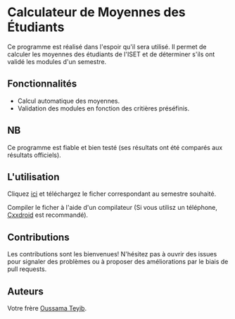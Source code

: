 # Calculateur de Moyennes des Étudiants

Ce programme est réalisé dans l'espoir qu'il sera utilisé.
Il permet de calculer les moyennes des étudiants de l'ISET et de déterminer s'ils ont validé les modules d'un semestre.

## Fonctionnalités
- Calcul automatique des moyennes.
- Validation des modules en fonction des critières préséfinis.

## NB
Ce programme est fiable et bien testé (ses résultats ont été comparés aux résultats officiels).

## L'utilisation
Cliquez [ici](https://github.com/OussamaTeyib/ISET/tree/main/src/Departements) et téléchargez le ficher correspondant au semestre souhaité.

Compiler le ficher à l'aide d'un compilateur (Si vous utilisz un téléphone, [Cxxdroid](https://play.google.com/store/apps/details?id=ru.iiec.cxxdroid) est recommandé).

## Contributions
Les contributions sont les bienvenues! N'hésitez pas à ouvrir des issues pour signaler des problèmes ou à proposer des améliorations par le biais de pull requests.

## Auteurs
Votre frère [Oussama Teyib](https://facebook.com/OussamaTeyib).